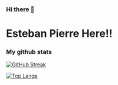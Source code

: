### Hi there 👋


# Esteban Pierre Here!!



### My github stats

[![GitHub Streak](https://github-readme-streak-stats.herokuapp.com?user=ModimoESTEBAN&theme=transparent)](https://git.io/streak-stats)


[![Top Langs](https://github-readme-stats.vercel.app/api/top-langs/?username=ModimoESTEBAN&theme=transparent)](https://github.com/anuraghazra/github-readme-stats)
